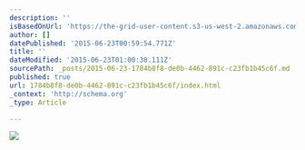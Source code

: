 ```yaml
---
description: ''
isBasedOnUrl: 'https://the-grid-user-content.s3-us-west-2.amazonaws.com/92c9ed84-f0f7-4a16-98ea-3e8dd2212225.jpg'
author: []
datePublished: '2015-06-23T00:59:54.771Z'
title: ''
dateModified: '2015-06-23T01:00:38.111Z'
sourcePath: _posts/2015-06-23-1784b8f8-de0b-4462-891c-c23fb1b45c6f.md
published: true
url: 1784b8f8-de0b-4462-891c-c23fb1b45c6f/index.html
_context: 'http://schema.org'
_type: Article

---
```

![](https://the-grid-user-content.s3-us-west-2.amazonaws.com/92c9ed84-f0f7-4a16-98ea-3e8dd2212225.jpg)